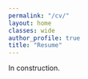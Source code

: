 ```yaml
---
permalink: "/cv/"
layout: home
classes: wide
author_profile: true
title: "Resume"
---
```


In construction.
